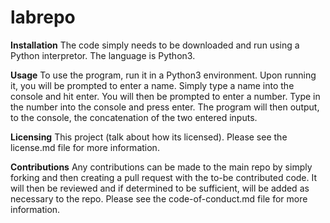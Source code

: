 # labrepo
**Installation**
The code simply needs to be downloaded and run using a Python interpretor. The language is Python3.

**Usage**
To use the program, run it in a Python3 environment. Upon running it, you will be prompted to enter a name. Simply type a name into the console and hit enter.
You will then be prompted to enter a number. Type in the number into the console and press enter. The program will then output, to the console,
the concatenation of the two entered inputs.

**Licensing**
This project (talk about how its licensed). Please see the license.md file for more information.

**Contributions**
Any contributions can be made to the main repo by simply forking and then creating a pull request with the to-be contributed code.
It will then be reviewed and if determined to be sufficient, will be added as necessary to the repo.
Please see the code-of-conduct.md file for more information.
